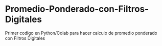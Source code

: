 # Promedio-Ponderado-con-Filtros-Digitales
Primer codigo en Python/Colab para hacer calculo de promedio ponderado con Filtros Digitales
